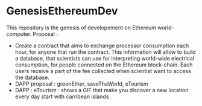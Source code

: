 # GenesisEthereumDev
This repository is the genesis of developement on Ethereum world-computer.
Proposal :
- Create a contract that aims to exchange processor consumption each hour, for
anyone that run the contract. This information will allow to build a database,
that scientists can use for interpreting world-wide electrical consumption,
for people connected on the Ethereum block-chain. Each users receive a part
of the fee collected when scientist want to access the database.
- DAPP proposal : greenEther, saveTheWorld, eTourism
- DAPP : eTourism : shows a GIF that make you discover a new location every day
 start with carribean islands 
